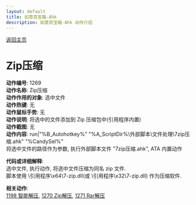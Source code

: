 ```yaml
---
layout: default
title: 如意百宝箱-Ahk
description: 如意百宝箱-Ahk 动作介绍
---
```

<link rel="stylesheet" href="../Actions/css/atom-one-light.min.css">
<script src="../Actions/js/highlight.min.js"></script>
<script>hljs.highlightAll();</script>

[返回主页](../index.md)

# [](#header-2) Zip压缩

**动作编号**: 1269  
**动作名称**: Zip压缩  
**动作作用的对象**: 选中文件  
**动作热键**: 无  
**动作鼠标手势**: 无  
**动作说明**: 将选中的文件添加到 Zip 压缩包中(引用程序内置)  
**动作截图**:  无   
**动作内容**: run|"%B_Autohotkey%" "%A_ScriptDir%\外部脚本\文件处理\7zip压缩.ahk" "%CandySel%"  
将选中文件的路径作为参数, 执行外部脚本文件 "7zip压缩.ahk", ATA 内置动作  

**代码或详细解释**:    
选中文件, 执行动作, 将选中文件压缩为同名 zip 文件.  
脚本使用 \引用程序\x64\7-zip.dll(或 \引用程序\x32\7-zip.dll) 作为压缩软件.  

**相关动作**:  
[1198 智能解压](1198.md), [1270 Zip解压](1270.md), [1271 Rar解压](1271.md)